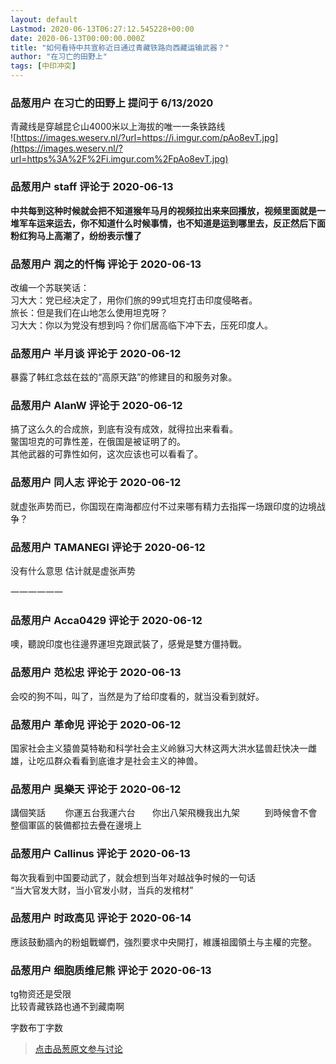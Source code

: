 ```yaml
---
layout: default
Lastmod: 2020-06-13T06:27:12.545228+00:00
date: 2020-06-13T00:00:00.000Z
title: "如何看待中共宣称近日通过青藏铁路向西藏运输武器？"
author: "在习亡的田野上"
tags: [中印冲突]
---
```



### 品葱用户 **在习亡的田野上** 提问于 6/13/2020
    
青藏线是穿越昆仑山4000米以上海拔的唯一一条铁路线  
![https://images.weserv.nl/?url=https://i.imgur.com/pAo8evT.jpg](https://images.weserv.nl/?url=https%3A%2F%2Fi.imgur.com%2FpAo8evT.jpg)
    
                

### 品葱用户 **staff** 评论于 2020-06-13
        
**中共每到这种时候就会把不知道猴年马月的视频拉出来来回播放，视频里面就是一堆军车运来运去，你不知道什么时候事情，也不知道是运到哪里去，反正然后下面粉红狗马上高潮了，纷纷表示懂了**
        
                

### 品葱用户 **润之的忏悔** 评论于 2020-06-13
        
改编一个苏联笑话：  
习大大：党已经决定了，用你们旅的99式坦克打击印度侵略者。  
旅长：但是我们在山地怎么使用坦克呀？  
习大大：你以为党没有想到吗？你们居高临下冲下去，压死印度人。
        
                

### 品葱用户 **半月谈** 评论于 2020-06-12
        
暴露了韩红念兹在兹的“高原天路”的修建目的和服务对象。
        
                

### 品葱用户 **AlanW** 评论于 2020-06-12
        
搞了这么久的合成旅，到底有没有成效，就得拉出来看看。  
鳖国坦克的可靠性差，在俄国是被证明了的。  
其他武器的可靠性如何，这次应该也可以看看了。
        
                

### 品葱用户 **同人志** 评论于 2020-06-12
        
就虚张声势而已，你国现在南海都应付不过来哪有精力去指挥一场跟印度的边境战争？
        
                

### 品葱用户 **TAMANEGI** 评论于 2020-06-12
        
没有什么意思 估计就是虚张声势  
  
一一一一一一
        
                

### 品葱用户 **Acca0429** 评论于 2020-06-12
        
噢，聽說印度也往邊界運坦克跟武裝了，感覺是雙方僵持戰。
        
                

### 品葱用户 **范松忠** 评论于 2020-06-13
        
会咬的狗不叫，叫了，当然是为了给印度看的，就当没看到就好。
        
                

### 品葱用户 **革命児** 评论于 2020-06-12
        
国家社会主义猿兽莫特勒和科学社会主义岭貅习大林这两大洪水猛兽赶快决一雌雄，让吃瓜群众看看到底谁才是社会主义的神兽。
        
                

### 品葱用户 **吳樂天** 评论于 2020-06-12
        
講個笑話        你運五台我運六台       你出八架飛機我出九架          到時候會不會整個軍區的裝備都拉去疊在邊境上
        
                

### 品葱用户 **Callinus** 评论于 2020-06-13
        
每次我看到中国要动武了，就会想到当年对越战争时候的一句话  
“当大官发大财，当小官发小财，当兵的发棺材”
        
                

### 品葱用户 **时政高见** 评论于 2020-06-14
        
應該鼓動牆內的粉蛆戰螂們，強烈要求中央開打，維護祖國領土与主權的完整。
        
                

### 品葱用户 **细胞质维尼熊** 评论于 2020-06-13
        
tg物资还是受限  
比较青藏铁路也通不到藏南啊  
  
  
  
字数布丁字数
        
                





> [点击品葱原文参与讨论](https://pincong.rocks/question/27184)

